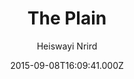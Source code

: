 ---
title: The Plain
github: https://github.com/heiswayi/the-plain
demo: https://heiswayi.github.io/the-plain/
author: Heiswayi Nrird
ssg:
  - Jekyll
cms:
  - Markdown
date: 2015-09-08T16:09:41.000Z
description: A minimalist Jekyll theme, ideally designed for your personal blog use.
draft: true
publish_date: '2015-09-08T16:09:41Z'
update_date: '2021-10-18T07:09:19Z'
github_star: 501
github_fork: 323
---